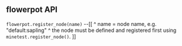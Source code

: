 
## flowerpot API

`flowerpot.register_node(name)` --[[
^ name = node name, e.g. "default:sapling"
^ the node must be defined and registered first using `minetest.register_node()`. ]]


